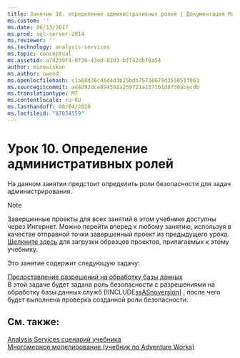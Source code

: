 ```yaml
---
title: Занятие 10. определение административных ролей | Документация Майкрософт
ms.custom: ''
ms.date: 06/13/2017
ms.prod: sql-server-2014
ms.reviewer: ''
ms.technology: analysis-services
ms.topic: conceptual
ms.assetid: a74239f4-0f38-43ed-82d3-bf742dbf8a54
author: minewiskan
ms.author: owend
ms.openlocfilehash: c1a68d36c46d4d3b25bdb75736679d355051f003
ms.sourcegitcommit: ad4d92dce894592a259721a1571b1d8736abacdb
ms.translationtype: MT
ms.contentlocale: ru-RU
ms.lasthandoff: 08/04/2020
ms.locfileid: "87654559"
---
```

# <a name="lesson-10-defining-administrative-roles"></a>Урок 10. Определение административных ролей
  На данном занятии предстоит определить роли безопасности для задач администрирования.  
  
> [!NOTE]  
>  Завершенные проекты для всех занятий в этом учебнике доступны через Интернет. Можно перейти вперед к любому занятию, используя в качестве отправной точки завершенный проект из предыдущего урока. [Щелкните здесь](https://go.microsoft.com/fwlink/?LinkID=221866) для загрузки образцов проектов, прилагаемых к этому учебнику.  
  
 Это занятие содержит следующую задачу:  
  
 [Предоставление разрешений на обработку базы данных](lesson-10-granting-process-database-permissions.md)  
 В этой задаче будет задана роль безопасности с разрешениями на обработку базы данных служб [!INCLUDE[ssASnoversion](../includes/ssasnoversion-md.md)] , после чего будет выполнена проверка созданной роли безопасности.  
  
## <a name="see-also"></a>См. также:  
 [Analysis Services сценарий учебника](analysis-services-tutorial-scenario.md)   
 [Многомерное моделирование (учебник по Adventure Works)](multidimensional-modeling-adventure-works-tutorial.md)  
  
  
